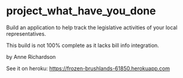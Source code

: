 # project_what_have_you_done
Build an application to help track the legislative activities of your local representatives.

This build is not 100% complete as it lacks bill info integration.

by Anne Richardson

See it on heroku: https://frozen-brushlands-61850.herokuapp.com

